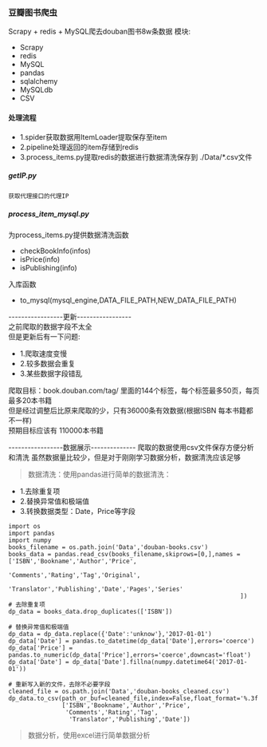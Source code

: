 ### 豆瓣图书爬虫

Scrapy + redis + MySQL爬去douban图书8w条数据
模块:

- Scrapy
- redis
- MySQL
- pandas
- sqlalchemy
- MySQLdb
- CSV
#### 处理流程 

- 1.spider获取数据用ItemLoader提取保存至item
- 2.pipeline处理返回的item存储到redis
- 3.process_items.py提取redis的数据进行数据清洗保存到 ./Data/*.csv文件


##### getIP.py

```
获取代理接口的代理IP
```
##### process_item_mysql.py
为process_items.py提供数据清洗函数
- checkBookInfo(infos)
- isPrice(info)
- isPublishing(info)  

入库函数
- to_mysql(mysql_engine,DATA_FILE_PATH,NEW_DATA_FILE_PATH)

-----------------更新-----------------  
之前爬取的数据字段不太全  
但是更新后有一下问题:
- 1.爬取速度变慢
- 2.较多数据会重复
- 3.某些数据字段错乱

爬取目标：book.douban.com/tag/ 里面的144个标签，每个标签最多50页，每页最多20本书籍  
但是经过调整后比原来爬取的少，只有36000条有效数据(根据ISBN 每本书籍都不一样)  
预期目标应该有 110000本书籍  


-----------------数据展示--------------
爬取的数据使用csv文件保存方便分析和清洗
虽然数据量比较少，但是对于刚刚学习数据分析，数据清洗应该足够  

>  数据清洗：使用pandas进行简单的数据清洗：
- 1.去除重复项
- 2.替换异常值和极端值
- 3.转换数据类型：Date，Price等字段
```
import os
import pandas
import numpy
books_filename = os.path.join('Data','douban-books.csv')
books_data = pandas.read_csv(books_filename,skiprows=[0,],names =['ISBN','Bookname','Author','Price',
                                                                  'Comments','Rating','Tag','Original',
                                                                  'Translator','Publishing','Date','Pages','Series'
                                                                 ])
# 去除重复项
dp_data = books_data.drop_duplicates(['ISBN'])

# 替换异常值和极端值
dp_data = dp_data.replace({'Date':'unknow'},'2017-01-01')
dp_data['Date'] = pandas.to_datetime(dp_data['Date'],errors='coerce')
dp_data['Price'] = pandas.to_numeric(dp_data['Price'],errors='coerce',downcast='float')
dp_data['Date'] = dp_data['Date'].fillna(numpy.datetime64('2017-01-01'))

# 重新写入新的文件，去除不必要字段
cleaned_file = os.path.join('Data','douban-books_cleaned.csv')
dp_data.to_csv(path_or_buf=cleaned_file,index=False,float_format='%.3f',sep='\\',columns=
               ['ISBN','Bookname','Author','Price',
                'Comments','Rating','Tag',
                 'Translator','Publishing','Date'])
```

>  数据分析，使用excel进行简单数据分析
